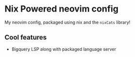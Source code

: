 # Nix Powered neovim config

My neovim config, packaged using nix and the `nixCats` library!

## Cool features

- Bigquery LSP along with packaged language server
